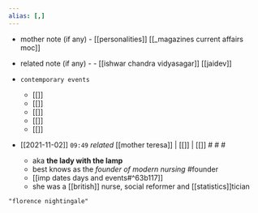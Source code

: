 ```yaml
---
alias: [,]
---
```

- mother note (if any)
		- [[personalities]] [[_magazines current affairs moc]]
- related note (if any) -
		- [[ishwar chandra vidyasagar]] [[jaidev]]
- `contemporary events`
	- [[]]
	- [[]]
	- [[]]
	- [[]]
	- [[]]

- [[2021-11-02]]  `09:49` _related_ [[mother teresa]] | [[]] | [[]] # # #
	- aka **the lady with the lamp**
	- best knows as the _founder of modern nursing_ #founder 
	- [[imp dates days and events#^63b117]]
	- she was a [[british]] nurse, social reformer and [[statistics]]tician

```query
"florence nightingale"
```